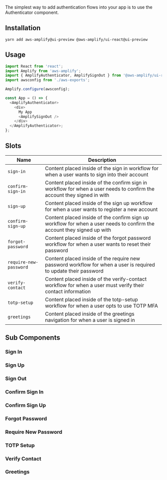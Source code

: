 The simplest way to add authentication flows into your app is to use the Authenticator component.

<amplify-authenticator></amplify-authenticator>

## Installation

```
yarn add aws-amplify@ui-preview @aws-amplify/ui-react@ui-preview
```

## Usage

```js
import React from 'react';
import Amplify from 'aws-amplify';
import { AmplifyAuthenticator, AmplifySignOut } from '@aws-amplify/ui-react';
import awsconfig from './aws-exports';

Amplify.configure(awsconfig);

const App = () => {
  <AmplifyAuthenticator>
    <div>
      My App
      <AmplifySignOut />
    </div>
  </AmplifyAuthenticator>;
};
```

<ui-component-props tag="amplify-authenticator" use-table-headers></ui-component-props>

## Slots

| Name                     | Description                                                                                                            |
| ------------------------ | ---------------------------------------------------------------------------------------------------------------------- |
| `sign-in`              | Content placed inside of the sign in workflow for when a user wants to sign into their account                         |
| `confirm-sign-in`      | Content placed inside of the confirm sign in workflow for when a user needs to confirm the account they signed in with |
| `sign-up`              | Content placed inside of the sign up workflow for when a user wants to register a new account                          |
| `confirm-sign-up`      | Content placed inside of the confirm sign up workflow for when a user needs to confirm the account they signed up with |
| `forgot-password`      | Content placed inside of the forgot password workflow for when a user wants to reset their password                    |
| `require-new-password` | Content placed inside of the require new password workflow for when a user is required to update their password        |
| `verify-contact`       | Content placed inside of the verify-contact workflow for when a user must verify their contact information             |
| `totp-setup`           | Content placed inside of the totp-setup workflow for when a user opts to use TOTP MFA                                  |
| `greetings`            | Content placed inside of the greetings navigation for when a user is signed in                                         |

## Sub Components

### Sign In

<amplify-sign-in></amplify-sign-in>

<ui-component-props tag="amplify-sign-in"></ui-component-props>

### Sign Up

<amplify-sign-up></amplify-sign-up>

<ui-component-props tag="amplify-sign-up"></ui-component-props>

### Sign Out

<amplify-sign-out></amplify-sign-out>

<ui-component-props tag="amplify-sign-out"></ui-component-props>

### Confirm Sign In

<amplify-confirm-sign-in></amplify-confirm-sign-in>

<ui-component-props tag="amplify-confirm-sign-in"></ui-component-props>

### Confirm Sign Up

<amplify-confirm-sign-up></amplify-confirm-sign-up>

<ui-component-props tag="amplify-confirm-sign-up"></ui-component-props>

### Forgot Password

<amplify-forgot-password></amplify-forgot-password>

<ui-component-props tag="amplify-forgot-password"></ui-component-props>

### Require New Password

<amplify-require-new-password></amplify-require-new-password>

<ui-component-props tag="amplify-require-new-password"></ui-component-props>

### TOTP Setup

<ui-component-props tag="amplify-totp-setup"></ui-component-props>

### Verify Contact

<ui-component-props tag="amplify-verify-contact"></ui-component-props>

### Greetings

<amplify-greetings></amplify-greetings>

<ui-component-props tag="amplify-greetings"></ui-component-props>

